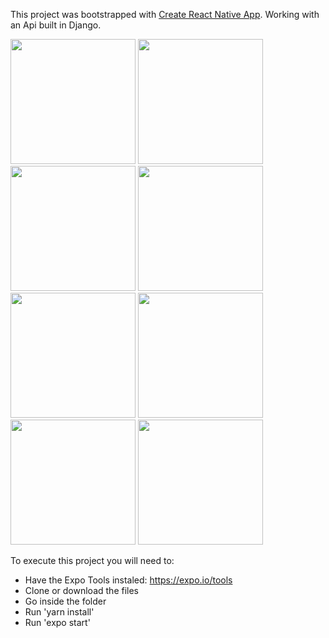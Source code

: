 This project was bootstrapped with [Create React Native App](https://github.com/react-community/create-react-native-app).
Working with an Api built in Django.

<div>
<img src="https://s3.amazonaws.com/github-rafesilva-images/smart-receipt1.PNG" width="200">
<img src="https://s3.amazonaws.com/github-rafesilva-images/smart-receipt2.PNG" width="200">
<img src="https://s3.amazonaws.com/github-rafesilva-images/smart-receipt3.PNG" width="200">
<img src="https://s3.amazonaws.com/github-rafesilva-images/smart-receipt4.PNG" width="200">
<img src="https://s3.amazonaws.com/github-rafesilva-images/smart-receipt5.PNG" width="200">
<img src="https://s3.amazonaws.com/github-rafesilva-images/smart-receipt6.PNG" width="200">
<img src="https://s3.amazonaws.com/github-rafesilva-images/smart-receipt7.PNG" width="200">
<img src="https://s3.amazonaws.com/github-rafesilva-images/smart-receipt8.PNG" width="200">
</div>

To execute this project you will need to:
- Have the Expo Tools instaled: https://expo.io/tools
- Clone or download the files
- Go inside the folder
- Run 'yarn install'
- Run 'expo start'
